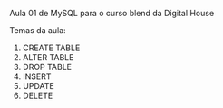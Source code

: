 Aula 01 de MySQL para o curso blend da Digital House

Temas da aula:

1. CREATE TABLE
2. ALTER TABLE
3. DROP TABLE
4. INSERT
5. UPDATE
6. DELETE